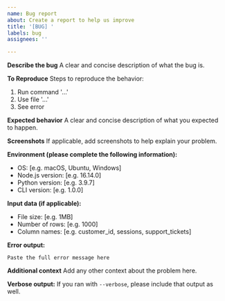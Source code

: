 ```yaml
---
name: Bug report
about: Create a report to help us improve
title: '[BUG] '
labels: bug
assignees: ''

---
```


**Describe the bug**
A clear and concise description of what the bug is.

**To Reproduce**
Steps to reproduce the behavior:
1. Run command '...'
2. Use file '...'
3. See error

**Expected behavior**
A clear and concise description of what you expected to happen.

**Screenshots**
If applicable, add screenshots to help explain your problem.

**Environment (please complete the following information):**
 - OS: [e.g. macOS, Ubuntu, Windows]
 - Node.js version: [e.g. 16.14.0]
 - Python version: [e.g. 3.9.7]
 - CLI version: [e.g. 1.0.0]

**Input data (if applicable):**
- File size: [e.g. 1MB]
- Number of rows: [e.g. 1000]
- Column names: [e.g. customer_id, sessions, support_tickets]

**Error output:**
```
Paste the full error message here
```

**Additional context**
Add any other context about the problem here.

**Verbose output:**
If you ran with `--verbose`, please include that output as well.
